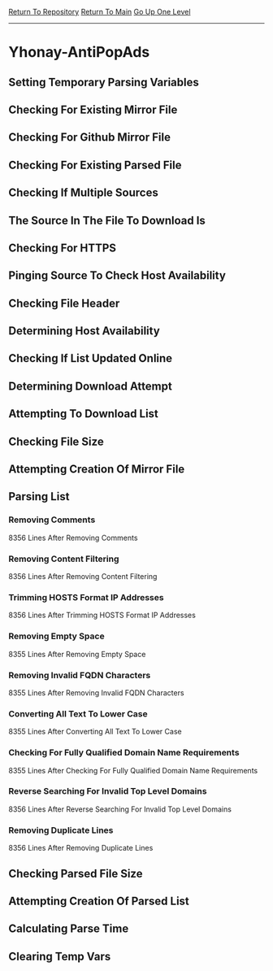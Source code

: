 [Return To Repository](https://github.com/deathbybandaid/piholeparser/)
[Return To Main](https://github.com/deathbybandaid/piholeparser/blob/master/RecentRunLogs/Mainlog.md)
[Go Up One Level](https://github.com/deathbybandaid/piholeparser/blob/master/RecentRunLogs/TopLevelScripts/30-Processing-External-Blacklists.md)
____________________________________
# Yhonay-AntiPopAds
## Setting Temporary Parsing Variables
## Checking For Existing Mirror File
## Checking For Github Mirror File
## Checking For Existing Parsed File
## Checking If Multiple Sources
## The Source In The File To Download Is
## Checking For HTTPS
## Pinging Source To Check Host Availability
## Checking File Header
## Determining Host Availability
## Checking If List Updated Online
## Determining Download Attempt
## Attempting To Download List
## Checking File Size
## Attempting Creation Of Mirror File
## Parsing List
### Removing Comments
8356 Lines After Removing Comments
### Removing Content Filtering
8356 Lines After Removing Content Filtering
### Trimming HOSTS Format IP Addresses
8356 Lines After Trimming HOSTS Format IP Addresses
### Removing Empty Space
8355 Lines After Removing Empty Space
### Removing Invalid FQDN Characters
8355 Lines After Removing Invalid FQDN Characters
### Converting All Text To Lower Case
8355 Lines After Converting All Text To Lower Case
### Checking For Fully Qualified Domain Name Requirements
8355 Lines After Checking For Fully Qualified Domain Name Requirements
### Reverse Searching For Invalid Top Level Domains
8356 Lines After Reverse Searching For Invalid Top Level Domains
### Removing Duplicate Lines
8356 Lines After Removing Duplicate Lines
## Checking Parsed File Size
## Attempting Creation Of Parsed List
## Calculating Parse Time
## Clearing Temp Vars
